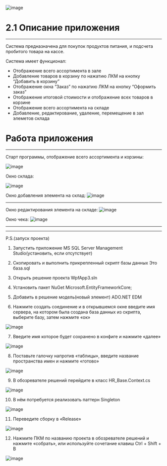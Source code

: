 ![image](https://github.com/tostmeister/WearShopX/assets/112758747/b6132a65-3263-44ed-9c18-5849bcd7cda9)
# 2.1 Описание приложения
***

Система предназначена для покупок продуктов питания, и подсчета пробитого товара на кассе.

Система имеет функционал:
- Отображение всего ассортимента в зале
- Добавление товаров в корзину по нажатию ЛКМ на кнопку “Добавить в корзину”
- Отображение окна “Заказ” по нажатию ЛКМ на кнопку “Оформить заказ”
- Отображение итоговой стоимости и отображение всех товаров в корзине
- Отображение всего ассортимента на складе
- Добавление, редактирование, удаление, перемещение в зал элеметов склада
  
# Работа приложения
***

Старт программы, отображение всего ассортимента и корзины:

![image](https://github.com/tostmeister/WearShopX/assets/112758747/0c8e486f-c1ee-4a37-84a6-b5cf5dde07d8)

Окно склада:

![image](https://github.com/tostmeister/WearShopX/assets/112758747/0f6b9f82-2f9a-49f5-944f-94ae4acf1dd5)

Окно добавления элемента на склад:
![image](https://github.com/tostmeister/WearShopX/assets/112758747/3d6e3a02-b3c2-463c-9205-2cb761e8d2a5)

***

Окно редактирования элемента на складе:
![image](https://github.com/tostmeister/WearShopX/assets/112758747/16d4a154-08d4-4ecd-ab87-ee9a6cfb9c0f)

Окно чека:
![image](https://github.com/tostmeister/WearShopX/assets/112758747/e63bb64c-6101-445e-ac23-1547bd278f34)

***


***
P.S.(запуск проекта)

1. Запустить приложение MS SQL Server Management Studio(установить, если отсутствует)

2. Скопировать и выполнить прикрепленный скрипт базы данных Это база.sql

3. Открыть решение проекта WpfApp3.sln 

4. Установить пакет NuGet Microsoft.EntityFrameworkCore;

5. Добавить в решение модель(новый элемент) ADO.NET EDM

6. Нажмите создать соединение и в открывшемся окне введите имя сервера, на котором была создана база данных из скрипта, выберите базу, затем нажмите «ок» 


![image](https://user-images.githubusercontent.com/116517177/231429343-2be5c44a-34a3-4a81-88c8-d81c5114aa70.png)

7. Введите имя которое будет сохранено в конфиге и нажмите «далее»

![image](https://user-images.githubusercontent.com/116517177/231429725-90fb0a4e-4f92-46b7-aa3e-49158fbc2ab5.png)

8. Поставьте галочку напротив «таблицы», введите название пространства имен и нажмите «готово»

![image](https://user-images.githubusercontent.com/116517177/231429804-f6880ce6-d8d4-4cfb-88bb-7ba0855b5d62.png)

9. В обозревателе решений перейдите в класс HR_Base.Context.cs

![image](https://user-images.githubusercontent.com/116517177/231430047-f9d8a569-e45b-43f4-9f45-99cd5432ba1d.png)

10. В нём потребуется реализовать паттерн Singleton

![image](https://user-images.githubusercontent.com/116517177/231430121-f1324515-300a-4ee8-8ee1-528d55e1e2a4.png)

11. Переведите сборку в «Release»

![image](https://user-images.githubusercontent.com/116517177/231430186-2a1f835c-59cc-4cb7-ae57-7a2c5bef1408.png)

12. Нажмите ПКМ по названию проекта в обозревателе решений и нажмите «собрать», или используйте сочетание клавиш Ctrl + Shift + B

![image](https://user-images.githubusercontent.com/116517177/231430242-01c1316d-0c2f-4d1d-b912-f3d11153c359.png)
